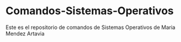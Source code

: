 # Comandos-Sistemas-Operativos
Este es el repositorio de comandos de Sistemas Operativos de Maria Mendez Artavia
